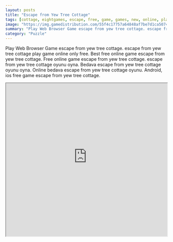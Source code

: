 ```yaml
---
layout: posts
title: "Escape from Yew Tree Cottage"
tags: [cottage, eightgames, escape, free, game, games, new, online, play, tree, download, yew, onlin, free, online, games, oyna, game, free, games, play, play, games]
image: "https://img.gamedistribution.com/55f4c17757a64848af7be7d1ca50747c.jpg"
summary: "Play Web Browser Game escape from yew tree cottage. escape from yew tree cottage play game online only free. Best free online game escape from yew tree cottage. Free online game escape from yew tree cottage. escape from yew tree cottage oyunu oyna. Bedava escape from yew tree cottage oyunu oyna. Online bedava escape from yew tree cottage oyunu. Android, ios free game escape from yew tree cottage."
category: "Puzzle"
---
```


Play Web Browser Game escape from yew tree cottage. escape from yew tree cottage play game online only free. Best free online game escape from yew tree cottage. Free online game escape from yew tree cottage. escape from yew tree cottage oyunu oyna. Bedava escape from yew tree cottage oyunu oyna. Online bedava escape from yew tree cottage oyunu. Android, ios free game escape from yew tree cottage.

<iframe width="100%" height="480px;" src="https://flash.gamedistribution.com?game=55f4c17757a64848af7be7d1ca50747c"></iframe>